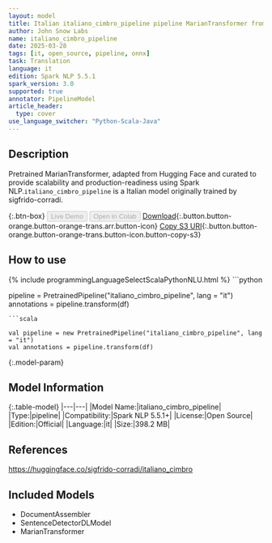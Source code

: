 ```yaml
---
layout: model
title: Italian italiano_cimbro_pipeline pipeline MarianTransformer from sigfrido-corradi
author: John Snow Labs
name: italiano_cimbro_pipeline
date: 2025-03-28
tags: [it, open_source, pipeline, onnx]
task: Translation
language: it
edition: Spark NLP 5.5.1
spark_version: 3.0
supported: true
annotator: PipelineModel
article_header:
  type: cover
use_language_switcher: "Python-Scala-Java"
---
```


## Description

Pretrained MarianTransformer, adapted from Hugging Face and curated to provide scalability and production-readiness using Spark NLP.`italiano_cimbro_pipeline` is a Italian model originally trained by sigfrido-corradi.

{:.btn-box}
<button class="button button-orange" disabled>Live Demo</button>
<button class="button button-orange" disabled>Open in Colab</button>
[Download](https://s3.amazonaws.com/auxdata.johnsnowlabs.com/public/models/italiano_cimbro_pipeline_it_5.5.1_3.0_1743194037030.zip){:.button.button-orange.button-orange-trans.arr.button-icon}
[Copy S3 URI](s3://auxdata.johnsnowlabs.com/public/models/italiano_cimbro_pipeline_it_5.5.1_3.0_1743194037030.zip){:.button.button-orange.button-orange-trans.button-icon.button-copy-s3}

## How to use



<div class="tabs-box" markdown="1">
{% include programmingLanguageSelectScalaPythonNLU.html %}
```python

pipeline = PretrainedPipeline("italiano_cimbro_pipeline", lang = "it")
annotations =  pipeline.transform(df)   

```
```scala

val pipeline = new PretrainedPipeline("italiano_cimbro_pipeline", lang = "it")
val annotations = pipeline.transform(df)

```
</div>

{:.model-param}
## Model Information

{:.table-model}
|---|---|
|Model Name:|italiano_cimbro_pipeline|
|Type:|pipeline|
|Compatibility:|Spark NLP 5.5.1+|
|License:|Open Source|
|Edition:|Official|
|Language:|it|
|Size:|398.2 MB|

## References

https://huggingface.co/sigfrido-corradi/italiano_cimbro

## Included Models

- DocumentAssembler
- SentenceDetectorDLModel
- MarianTransformer